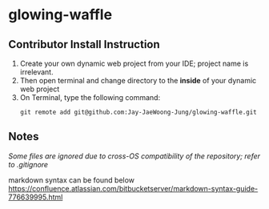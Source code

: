 # glowing-waffle


## Contributor Install Instruction

1.  Create your own dynamic web project from your IDE; project name is irrelevant.
2.  Then open terminal and change directory to the __inside__ of your dynamic web project 
3.  On Terminal, type the following command:
	```	
	git remote add git@github.com:Jay-JaeWoong-Jung/glowing-waffle.git
	```
## Notes

*Some files are ignored due to cross-OS compatibility of the repository; refer to .gitignore*

markdown syntax can be found below
https://confluence.atlassian.com/bitbucketserver/markdown-syntax-guide-776639995.html



